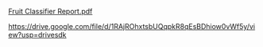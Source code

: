 [Fruit Classifier Report.pdf](https://github.com/user-attachments/files/21468376/Fruit.Classifier.Report.pdf)

https://drive.google.com/file/d/1RAjROhxtsbUQqpkR8qEsBDhiow0vWf5y/view?usp=drivesdk
